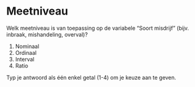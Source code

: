 #  Meetniveau

Welk meetniveau is van toepassing op de variabele “Soort misdrijf” (bijv. inbraak, mishandeling, overval)?
1.	Nominaal
2.	Ordinaal
3.	Interval
4.	Ratio

Typ je antwoord als één enkel getal (1-4) om je keuze aan te geven.

